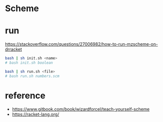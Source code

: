 # Scheme

# run

https://stackoverflow.com/questions/27006982/how-to-run-mzscheme-on-drracket

```bash
bash | sh init.sh <name>
# bash init.sh boolean

bash | sh run.sh <file>
# bash run.sh numbers.scm
```

# reference

- https://www.gitbook.com/book/wizardforcel/teach-yourself-scheme
- https://racket-lang.org/
